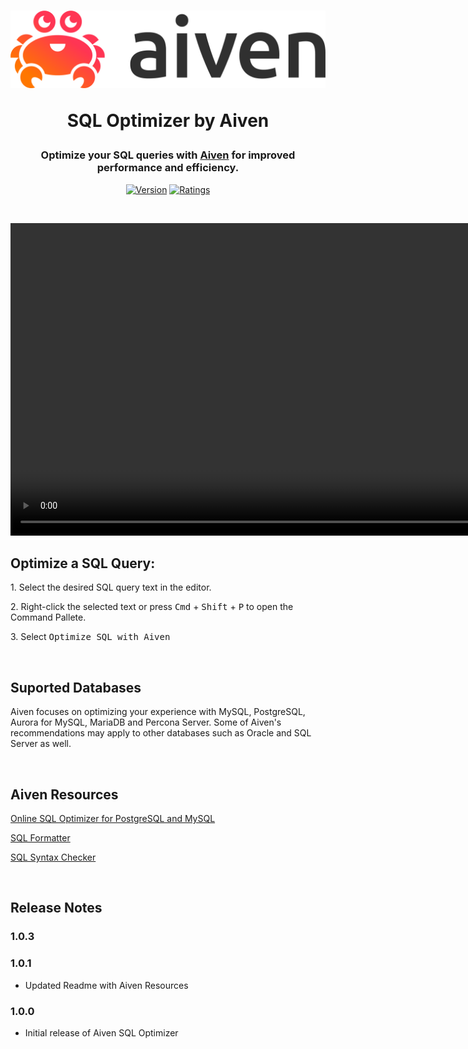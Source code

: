 <div align="center">
<h1>

<picture>
  <source srcset="https://github.com/aiven/aiven-sql-optimizer-vscode/raw/main/assets/images/aiven_logo_dark_theme.png" media="(prefers-color-scheme: dark)">
  <img src="https://github.com/aiven/aiven-sql-optimizer-vscode/raw/main/assets/images/aiven_logo.png" width=800>
</picture>

<b>SQL Optimizer by Aiven</b>

</h1>

<h3>Optimize your SQL queries with <a href="https://aiven.io">Aiven</a> for improved performance and efficiency.</h3>

[![Version](https://img.shields.io/visual-studio-marketplace/v/Aiven.aiven-sql-optimizer-extension?style=for-the-badge&color=%23e38a14
)](https://marketplace.visualstudio.com/items?itemName=Aiven.aiven-sql-optimizer-extension)
[![Ratings](https://img.shields.io/visual-studio-marketplace/r/Aiven.aiven-sql-optimizer-extension?style=for-the-badge&color=%23e38a14)](https://marketplace.visualstudio.com/items?itemName=Aiven.aiven-sql-optimizer-extension)


<br/>

<video src="https://github.com/aiven/aiven-sql-optimizer-vscode/raw/main/assets/videos/how_to_use.mp4" controls loop muted autoplay title="How to use Aiven SQL Optimizer" width=1000></video>

</div>


## Optimize a SQL Query:

<p> 1. Select the desired SQL query text in the editor.</p>
<p> 2. Right-click the selected text or press <kbd>Cmd</kbd> + <kbd>Shift</kbd> + <kbd>P</kbd> to open the Command Pallete.</p>
<p> 3. Select <kbd>Optimize SQL with Aiven</kbd></p>

<br/>


## Suported Databases

Aiven focuses on optimizing your experience with MySQL, PostgreSQL, Aurora for MySQL, MariaDB and Percona Server. Some of Aiven's recommendations may apply to other databases such as Oracle and SQL Server as well.

<br/>

## Aiven Resources

<p><a href="https://aiven.io/tools/sql-query-optimizer">Online SQL Optimizer for PostgreSQL and MySQL</a></p>
<p><a href="https://aiven.io/tools/sql-formatter">SQL Formatter</a></p>
<p><a href="https://aiven.io/tools/sql-syntax-checker">SQL Syntax Checker</a></p>


<br/>

## Release Notes
### 1.0.3

### 1.0.1

- Updated Readme with Aiven Resources

### 1.0.0

- Initial release of Aiven SQL Optimizer

